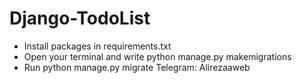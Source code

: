 # Django-TodoList
- Install packages in requirements.txt
- Open your terminal and write python manage.py makemigrations
- Run python manage.py migrate
Telegram: Alirezaaweb
